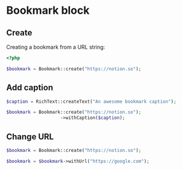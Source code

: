 # Bookmark block

## Create

Creating a bookmark from a URL string:
```php
<?php

$bookmark = Bookmark::create("https://notion.so");
```

## Add caption

```php
$caption = RichText::createText("An awesome bookmark caption");

$bookmark = Bookmark::create("https://notion.so");
                    ->withCaption($caption);
```

## Change URL

```php
$bookmark = Bookmark::create("https://notion.so");

$bookmark = $bookmark->withUrl("https://google.com");
```